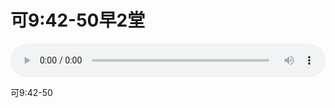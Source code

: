 # 可9:42-50早2堂

<audio style="width: 100%;" preload="false" controls controlslist="nodownload"><source src="//cdn.wechat.edu.pl/audio/mp3/old/27308.mp3" type="audio/mpeg">Your browser does not support the audio element.</audio>


<p>可9:42-50</p>